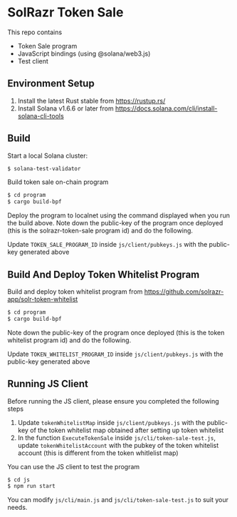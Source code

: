 # SolRazr Token Sale

This repo contains
* Token Sale program
* JavaScript bindings (using @solana/web3.js)
* Test client

## Environment Setup

1. Install the latest Rust stable from https://rustup.rs/
2. Install Solana v1.6.6 or later from https://docs.solana.com/cli/install-solana-cli-tools

## Build

Start a local Solana cluster:
```bash
$ solana-test-validator
```
Build token sale on-chain program
```bash
$ cd program
$ cargo build-bpf
```
Deploy the program to localnet using the command displayed when you run the build above. Note down the public-key of the program once deployed (this is the solrazr-token-sale program id) and do the following.

Update `TOKEN_SALE_PROGRAM_ID` inside `js/client/pubkeys.js` with the public-key generated above

## Build And Deploy Token Whitelist Program

Build and deploy token whitelist program from https://github.com/solrazr-app/solr-token-whitelist
```bash
$ cd program
$ cargo build-bpf
```
Note down the public-key of the program once deployed (this is the token whitelist program id) and do the following.

Update `TOKEN_WHITELIST_PROGRAM_ID` inside `js/client/pubkeys.js` with the public-key generated above

## Running JS Client

Before running the JS client, please ensure you completed the following steps
1. Update `tokenWhitelistMap` inside `js/client/pubkeys.js` with the public-key of the token whitelist map obtained after setting up token whitelist
2. In the function `ExecuteTokenSale` inside `js/cli/token-sale-test.js`, update `tokenWhitelistAccount` with the pubkey of the token whitelist account (this is different from the token whitlelist map)

You can use the JS client to test the program
```bash
$ cd js
$ npm run start
```

You can modify `js/cli/main.js` and `js/cli/token-sale-test.js` to suit your needs.